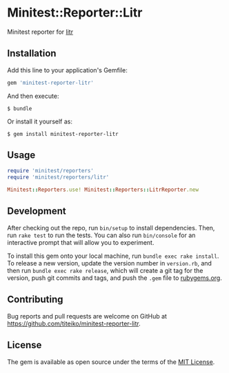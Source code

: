 # Minitest::Reporter::Litr

Minitest reporter for [litr](https://github.com/Lothiraldan/litr)

## Installation

Add this line to your application's Gemfile:

```ruby
gem 'minitest-reporter-litr'
```

And then execute:

    $ bundle

Or install it yourself as:

    $ gem install minitest-reporter-litr

## Usage

```ruby
require 'minitest/reporters'
require 'minitest/reporters/litr'

Minitest::Reporters.use! Minitest::Reporters::LitrReporter.new
```

## Development

After checking out the repo, run `bin/setup` to install dependencies. Then, run `rake test` to run the tests. You can also run `bin/console` for an interactive prompt that will allow you to experiment.

To install this gem onto your local machine, run `bundle exec rake install`. To release a new version, update the version number in `version.rb`, and then run `bundle exec rake release`, which will create a git tag for the version, push git commits and tags, and push the `.gem` file to [rubygems.org](https://rubygems.org).

## Contributing

Bug reports and pull requests are welcome on GitHub at https://github.com/titeiko/minitest-reporter-litr.


## License

The gem is available as open source under the terms of the [MIT License](http://opensource.org/licenses/MIT).
